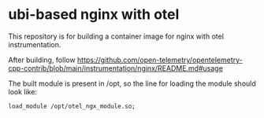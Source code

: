 ubi-based nginx with otel
=========================

This repository is for building a container image for nginx with otel instrumentation.

After building, follow https://github.com/open-telemetry/opentelemetry-cpp-contrib/blob/main/instrumentation/nginx/README.md#usage

The built module is present in /opt, so the line for loading the module should look like:

```nginx
load_module /opt/otel_ngx_module.so;
```
